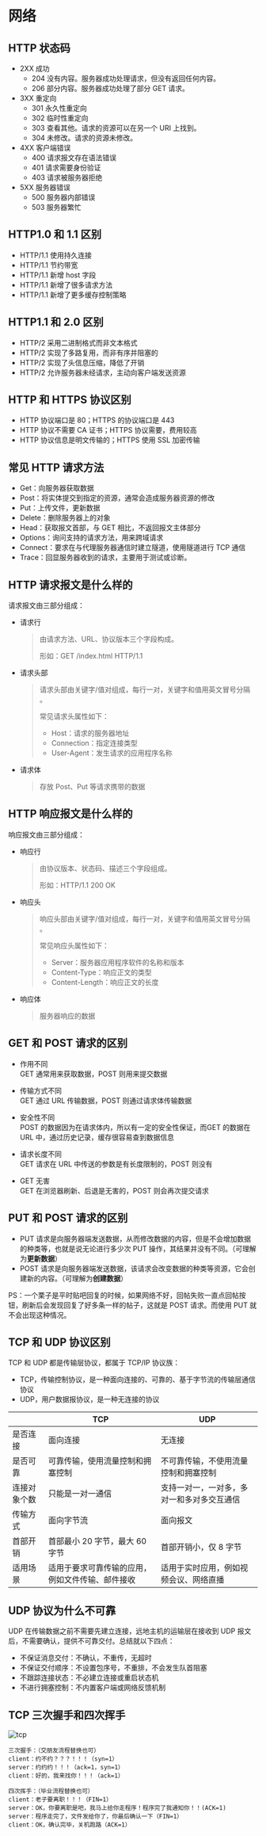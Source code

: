 # 网络

## HTTP 状态码

- 2XX 成功
  - 204
    没有内容。服务器成功处理请求，但没有返回任何内容。
  - 206
    部分内容。服务器成功处理了部分 GET 请求。
- 3XX 重定向
  - 301
    永久性重定向
  - 302
    临时性重定向
  - 303
    查看其他。请求的资源可以在另一个 URI 上找到。
  - 304
    未修改。请求的资源未修改。
- 4XX 客户端错误
  - 400
    请求报文存在语法错误
  - 401
    请求需要身份验证
  - 403
    请求被服务器拒绝
- 5XX 服务器错误
  - 500
    服务器内部错误
  - 503
    服务器繁忙

## HTTP1.0 和 1.1 区别

- HTTP/1.1 使用持久连接
- HTTP/1.1 节约带宽
- HTTP/1.1 新增 host 字段
- HTTP/1.1 新增了很多请求方法
- HTTP/1.1 新增了更多缓存控制策略

## HTTP1.1 和 2.0 区别

- HTTP/2 采用二进制格式而非文本格式
- HTTP/2 实现了多路复用，而非有序并阻塞的
- HTTP/2 实现了头信息压缩，降低了开销
- HTTP/2 允许服务器未经请求，主动向客户端发送资源

## HTTP 和 HTTPS 协议区别

- HTTP 协议端口是 80；HTTPS 的协议端口是 443
- HTTP 协议不需要 CA 证书；HTTPS 协议需要，费用较高
- HTTP 协议信息是明文传输的；HTTPS 使用 SSL 加密传输

## 常见 HTTP 请求方法

- Get：向服务器获取数据
- Post：将实体提交到指定的资源，通常会造成服务器资源的修改
- Put：上传文件，更新数据
- Delete：删除服务器上的对象
- Head：获取报文首部，与 GET 相比，不返回报文主体部分
- Options：询问支持的请求方法，用来跨域请求
- Connect：要求在与代理服务器通信时建立隧道，使用隧道进行 TCP 通信
- Trace：回显服务器收到的请求，主要⽤于测试或诊断。

## HTTP 请求报文是什么样的

请求报文由三部分组成：

- 请求行

  > 由请求方法、URL、协议版本三个字段构成。
  >
  > 形如：GET /index.html HTTP/1.1

- 请求头部

  > 请求头部由关键字/值对组成，每行⼀对，关键字和值⽤英⽂冒号分隔 。
  >
  > 常见请求头属性如下：
  >
  > - Host：请求的服务器地址
  > - Connection：指定连接类型
  > - User-Agent：发生请求的应用程序名称

- 请求体

  > 存放 Post、Put 等请求携带的数据

## HTTP 响应报文是什么样的

响应报文由三部分组成：

- 响应行

  > 由协议版本、状态码、描述三个字段组成。
  >
  > 形如：HTTP/1.1 200 OK

- 响应头

  > 响应头部由关键字/值对组成，每行⼀对，关键字和值⽤英⽂冒号分隔 。
  >
  > 常见响应头属性如下：
  >
  > - Server：服务器应用程序软件的名称和版本
  > - Content-Type：响应正文的类型
  > - Content-Length：响应正文的长度

- 响应体

  > 服务器响应的数据

## GET 和 POST 请求的区别

- 作用不同  
  GET 通常用来获取数据，POST 则用来提交数据

- 传输方式不同  
  GET 通过 URL 传输数据，POST 则通过请求体传输数据

- 安全性不同  
  POST 的数据因为在请求体内，所以有⼀定的安全性保证，⽽GET 的数据在 URL 中，通过历史记录，缓存很容易查到数据信息

- 请求长度不同  
  GET 请求在 URL 中传送的参数是有长度限制的，POST 则没有

- GET 无害  
  GET 在浏览器刷新、后退是⽆害的，POST 则会再次提交请求

## PUT 和 POST 请求的区别

- PUT 请求是向服务器端发送数据，从而修改数据的内容，但是不会增加数据的种类等，也就是说无论进行多少次 PUT 操作，其结果并没有不同。（可理解为**更新数据**）
- POST 请求是向服务器端发送数据，该请求会改变数据的种类等资源，它会创建新的内容。（可理解为**创建数据**）

PS：一个栗子是平时贴吧回复的时候，如果网络不好，回帖失败一直点回帖按钮，刷新后会发现回复了好多条一样的帖子，这就是 POST 请求。而使用 PUT 就不会出现这种情况。

## TCP 和 UDP 协议区别

TCP 和 UDP 都是传输层协议，都属于 TCP/IP 协议族：

- TCP，传输控制协议，是一种面向连接的、可靠的、基于字节流的传输层通信协议
- UDP，用户数据报协议，是一种无连接的协议

|              | TCP                                              | UDP                                        |
| ------------ | ------------------------------------------------ | ------------------------------------------ |
| 是否连接     | 面向连接                                         | 无连接                                     |
| 是否可靠     | 可靠传输，使用流量控制和拥塞控制                 | 不可靠传输，不使用流量控制和拥塞控制       |
| 连接对象个数 | 只能是一对一通信                                 | 支持一对一，一对多，多对一和多对多交互通信 |
| 传输方式     | 面向字节流                                       | 面向报文                                   |
| 首部开销     | 首部最小 20 字节，最大 60 字节                       | 首部开销小，仅 8 字节                        |
| 适用场景     | 适用于要求可靠传输的应用，例如文件传输、邮件接收 | 适用于实时应用，例如视频会议、网络直播     |

## UDP 协议为什么不可靠

UDP 在传输数据之前不需要先建立连接，远地主机的运输层在接收到 UDP 报文后，不需要确认，提供不可靠交付。总结就以下四点：

- 不保证消息交付：不确认，不重传，无超时
- 不保证交付顺序：不设置包序号，不重排，不会发生队首阻塞
- 不跟踪连接状态：不必建立连接或重启状态机
- 不进行拥塞控制：不内置客户端或网络反馈机制

## TCP 三次握手和四次挥手

![tcp](https://raw.githubusercontent.com/Vsnoy/PicGo/main/VuePress/tcp.png)

```
三次握手：（交朋友流程替换也可）
client：约不约？？？！！！（syn=1）
server：约约约！！！（ack=1，syn=1）
client：好的，我来找你！！！（ack=1）

四次挥手：（毕业流程替换也可）
client：老子要离职！！！（FIN=1）
server：OK，你要离职是吧，我马上给你走程序！程序完了我通知你！！(ACK=1)
server：程序走完了，文件发给你了，你最后确认一下（FIN=1）
client：OK，确认完毕，关机跑路（ACK=1）
```

